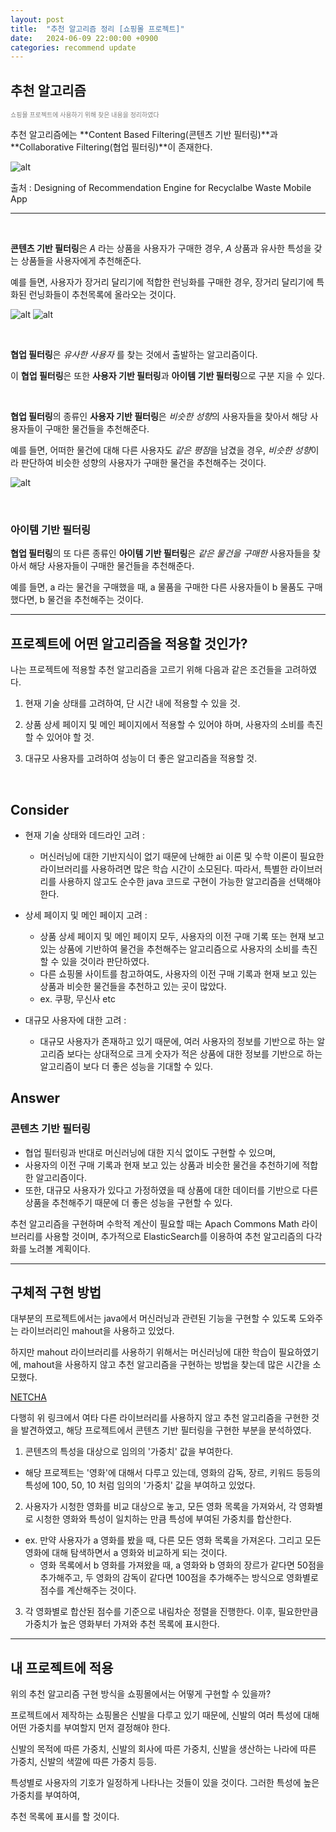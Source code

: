 ```yaml
---
layout: post
title:  "추천 알고리즘 정리 [쇼핑몰 프로젝트]"
date:   2024-06-09 22:00:00 +0900
categories: recommend update
---
```


## 추천 알고리즘

<span style="color: gray; font-size: 10px">쇼핑몰 프로젝트에 사용하기 위해 찾은 내용을 정리하였다</span>


추천 알고리즘에는 **Content Based Filtering(콘텐츠 기반 필터링)**과 **Collaborative Filtering(협업 필터링)**이 존재한다.

![alt](https://img1.daumcdn.net/thumb/R1280x0/?scode=mtistory2&fname=https%3A%2F%2Fblog.kakaocdn.net%2Fdn%2FdJEzTS%2Fbtrp96bndoU%2FPRjKhEf1k1FJdHwmpGp0HK%2Fimg.png)

출처 : Designing of Recommendation Engine for Recyclalbe Waste Mobile App

---

<br>

**콘텐츠 기반 필터링**은 *A* 라는 상품을 사용자가 구매한 경우, *A* 상품과 유사한 특성을 갖는 상품들을 사용자에게 추천해준다.

예를 들면, 사용자가 장거리 달리기에 적합한 런닝화를 구매한 경우, 장거리 달리기에 특화된 런닝화들이 추천목록에 올라오는 것이다.

<span>

![alt](https://img.gqkorea.co.kr/gq/2023/03/style_6414b4e977553.jpg)
![alt](https://img.gqkorea.co.kr/gq/2023/03/style_6414b4e7b372c.jpg)

</span>


<br>

**협업 필터링**은 *유사한 사용자* 를 찾는 것에서 출발하는 알고리즘이다.

이 **협업 필터링**은 또한 **사용자 기반 필터링**과 **아이템 기반 필터링**으로 구분 지을 수 있다.

<br>

**협업 필터링**의 종류인 **사용자 기반 필터링**은 *비슷한 성향*의 사용자들을 찾아서 해당 사용자들이 구매한 물건들을 추천해준다.

예를 들면, 어떠한 물건에 대해 다른 사용자도 *같은 평점*을 남겼을 경우, *비슷한 성향*이라 판단하여 비슷한 성향의 사용자가 구매한 물건을 추천해주는 것이다.

![alt](https://velog.velcdn.com/images/sagesrkim/post/11271216-fc97-4eed-aef5-b3b4e1b42073/image.png)

<br>

### 아이템 기반 필터링

**협업 필터링**의 또 다른 종류인 **아이템 기반 필터링**은 *같은 물건을 구매한* 사용자들을 찾아서 해당 사용자들이 구매한 물건들을 추천해준다.

예를 들면, a 라는 물건을 구매했을 때, a 물품을 구매한 다른 사용자들이 b 물품도 구매했다면, b 물건을 추천해주는 것이다.


---


## 프로젝트에 어떤 알고리즘을 적용할 것인가?

나는 프로젝트에 적용할 추천 알고리즘을 고르기 위해 다음과 같은 조건들을 고려하였다.

1. 현재 기술 상태를 고려하여, 단 시간 내에 적용할 수 있을 것.

2. 상품 상세 페이지 및 메인 페이지에서 적용할 수 있어야 하며, 사용자의 소비를 촉진할 수 있어야 할 것.

3. 대규모 사용자를 고려하여 성능이 더 좋은 알고리즘을 적용할 것.

<br>

## Consider

+ 현재 기술 상태와 데드라인 고려 : 
  + 머신러닝에 대한 기반지식이 없기 때문에 난해한 ai 이론 및 수학 이론이 필요한 라이브러리를 사용하려면 많은 학습 시간이 소모된다. 따라서, 특별한 라이브러리를 사용하지 않고도 순수한 java 코드로 구현이 가능한 알고리즘을 선택해야 한다.

+ 상세 페이지 및 메인 페이지 고려 :
  + 상품 상세 페이지 및 메인 페이지 모두, 사용자의 이전 구매 기록 또는 현재 보고 있는 상품에 기반하여 물건을 추천해주는 알고리즘으로 사용자의 소비를 촉진할 수 있을 것이라 판단하였다.
  + 다른 쇼핑몰 사이트를 참고하여도, 사용자의 이전 구매 기록과 현재 보고 있는 상품과 비슷한 물건들을 추천하고 있는 곳이 많았다.
  + ex. 쿠팡, 무신사 etc

+ 대규모 사용자에 대한 고려 :
  + 대규모 사용자가 존재하고 있기 때문에, 여러 사용자의 정보를 기반으로 하는 알고리즘 보다는 상대적으로 크게 숫자가 적은 상품에 대한 정보를 기반으로 하는 알고리즘이 보다 더 좋은 성능을 기대할 수 있다.

## Answer

### 콘텐츠 기반 필터링

+ 협업 필터링과 반대로 머신러닝에 대한 지식 없이도 구현할 수 있으며,
+ 사용자의 이전 구매 기록과 현재 보고 있는 상품과 비슷한 물건을 추천하기에 적합한 알고리즘이다.
+ 또한, 대규모 사용자가 있다고 가정하였을 때 상품에 대한 데이터를 기반으로 다른 상품을 추천해주기 때문에 더 좋은 성능을 구현할 수 있다.

추천 알고리즘을 구현하며 수학적 계산이 필요할 때는 Apach Commons Math 라이브러리를 사용할 것이며,
추가적으로 ElasticSearch를 이용하여 추천 알고리즘의 다각화를 노려볼 계획이다.

---

## 구체적 구현 방법

대부분의 프로젝트에서는 java에서 머신러닝과 관련된 기능을 구현할 수 있도록 도와주는 라이브러리인 mahout을 사용하고 있었다.

하지만 mahout 라이브러리를 사용하기 위해서는 머신러닝에 대한 학습이 필요하였기에, mahout을 사용하지 않고 추천 알고리즘을 구현하는 방법을 찾는데 많은 시간을 소모했다.

<a href="https://github.com/Lee-sungheon/NETCHA">NETCHA</a>

다행히 위 링크에서 여타 다른 라이브러리를 사용하지 않고 추천 알고리즘을 구현한 것을 발견하였고, 해당 프로젝트에서 콘텐츠 기반 필터링을 구현한 부분을 분석하였다.

1. 콘텐츠의 특성을 대상으로 임의의 '가중치' 값을 부여한다.
  + 해당 프로젝트는 '영화'에 대해서 다루고 있는데, 영화의 감독, 장르, 키워드 등등의 특성에 100, 50, 10 처럼 임의의 '가중치' 값을 부여하고 있었다.

2. 사용자가 시청한 영화를 비교 대상으로 놓고, 모든 영화 목록을 가져와서, 각 영화별로 시청한 영화와 특성이 일치하는 만큼 특성에 부여된 가중치를 합산한다.
  + ex. 만약 사용자가 a 영화를 봤을 때, 다른 모든 영화 목록을 가져온다. 그리고 모든 영화에 대해 탐색하면서 a 영화와 비교하게 되는 것이다.
    + 영화 목록에서 b 영화를 가져왔을 때, a 영화와 b 영화의 장르가 같다면 50점을 추가해주고, 두 영화의 감독이 같다면 100점을 추가해주는 방식으로 영화별로 점수를 계산해주는 것이다.

3. 각 영화별로 합산된 점수를 기준으로 내림차순 정렬을 진행한다. 이후, 필요한만큼 가중치가 높은 영화부터 가져와 추천 목록에 표시한다.


---

## 내 프로젝트에 적용

위의 추천 알고리즘 구현 방식을 쇼핑몰에서는 어떻게 구현할 수 있을까?

프로젝트에서 제작하는 쇼핑몰은 신발을 다루고 있기 때문에, 신발의 여러 특성에 대해 어떤 가중치를 부여할지 먼저 결정해야 한다.

신발의 목적에 따른 가중치, 신발의 회사에 따른 가중치, 신발을 생산하는 나라에 따른 가중치, 신발의 색깔에 따른 가중치 등등.

특성별로 사용자의 기호가 일정하게 나타나는 것들이 있을 것이다. 그러한 특성에 높은 가중치를 부여하여,

추천 목록에 표시를 할 것이다.